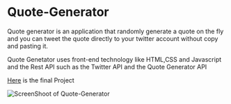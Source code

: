 # Quote-Generator

Quote generator is an application that randomly generate a quote on the fly and you can tweet the quote directly to your twitter account without copy and pasting it. 

Quote Genetator uses front-end technology like HTML,CSS and Javascript and the Rest API such as the Twitter API and the Quote Generator API


[Here](https://aayodipe.github.io/Quote-Generator/)  is the final Project


![ScreenShoot of Quote-Generator](https://aayodipe.github.io/Quote-Generator/)
